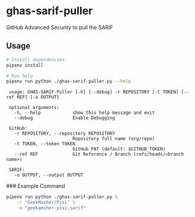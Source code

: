 # ghas-sarif-puller

GitHub Advanced Security to pull the SARIF

## Usage

```bash
# Install dependencies
pipenv install

# Run help
pipenv run python ./ghas-sarif-puller.py --help
```

~~~
 usage: GHAS-SARIF-Puller [-h] [--debug] -r REPOSITORY [-t TOKEN] [--ref REF] [-o OUTPUT]
 
 optional arguments:
   -h, --help            show this help message and exit
   --debug               Enable Debugging
 
 GitHub:
   -r REPOSITORY, --repository REPOSITORY
                         Repository full name (org/repo)
   -t TOKEN, --token TOKEN
                         GitHub PAT (default: $GITHUB_TOKEN)
   --ref REF             Git Reference / Branch (refs/heads/<branch name>)
 
 SARIF:
   -o OUTPUT, --output OUTPUT
~~~

### Example Command

```bash
pipenv run python ./ghas-sarif-puller.py \
    -r "GeekMasher/Pixi" \
    -o "geekamsher-pixi.sarif"
```
